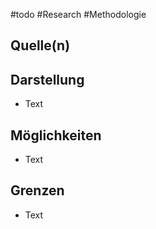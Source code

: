 #todo #Research #Methodologie 

## Quelle(n)


## Darstellung
- Text

## Möglichkeiten
- Text

## Grenzen
- Text